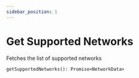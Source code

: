 ```yaml
---
sidebar_position: 1
---
```


# Get Supported Networks

Fetches the list of supported networks

`getSupportedNetworks(): Promise<NetworkData>`